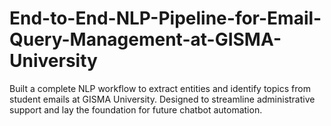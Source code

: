 # End-to-End-NLP-Pipeline-for-Email-Query-Management-at-GISMA-University
Built a complete NLP workflow to extract entities and identify topics from student emails at GISMA University. Designed to streamline administrative support and lay the foundation for future chatbot automation.
